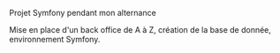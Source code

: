 Projet Symfony pendant mon alternance

Mise en place d'un back office de A à Z, création de la base de donnée, environnement Symfony.